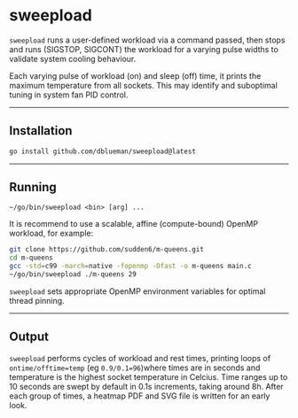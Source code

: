 # sweepload

`sweepload` runs a user-defined workload via a command passed, then stops and runs (SIGSTOP, SIGCONT) the workload for a varying pulse widths to validate system cooling behaviour.

Each varying pulse of workload (on) and sleep (off) time, it prints the maximum temperature from all sockets. This may identify and suboptimal tuning in system fan PID control.

---

## Installation
```bash
go install github.com/dblueman/sweepload@latest
```

---

## Running
```base
~/go/bin/sweepload <bin> [arg] ...
```

It is recommend to use a scalable, affine (compute-bound) OpenMP workload, for example:
```bash
git clone https://github.com/sudden6/m-queens.git
cd m-queens
gcc -std=c99 -march=native -fopenmp -Ofast -o m-queens main.c
~/go/bin/sweepload ./m-queens 29
```

`sweepload` sets appropriate OpenMP environment variables for optimal thread pinning.

---

## Output

`sweepload` performs cycles of workload and rest times, printing loops of `ontime/offtime=temp` (eg `0.9/0.1=96`)where times are in seconds and temperature is the highest socket temperature in Celcius. Time ranges up to 10 seconds are swept by default in 0.1s increments, taking around 8h. After each group of times, a heatmap PDF and SVG file is written for an early look.
